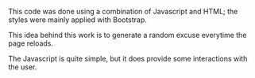 This code was done using a combination of Javascript and HTML; the styles were mainly applied with Bootstrap.

This idea behind this work is to generate a random excuse everytime the page reloads.

The Javascript is quite simple, but it does provide some interactions with the user.